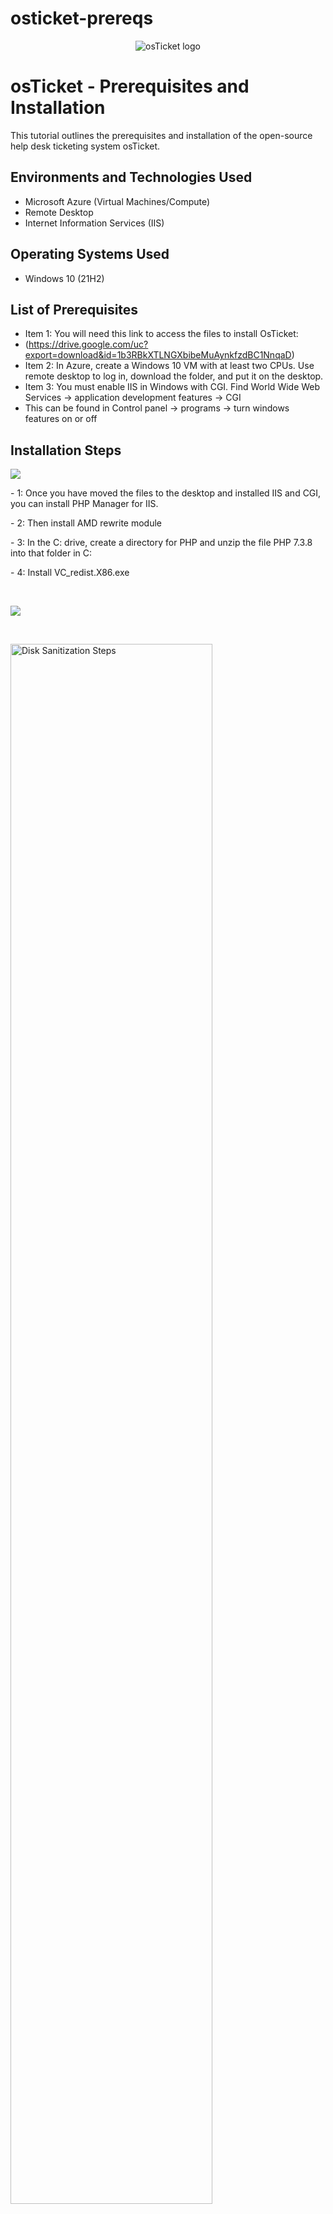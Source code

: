# osticket-prereqs
<p align="center">
<img src="https://i.imgur.com/Clzj7Xs.png" alt="osTicket logo"/>
</p>

<h1>osTicket - Prerequisites and Installation</h1>
This tutorial outlines the prerequisites and installation of the open-source help desk ticketing system osTicket.<br />


<h2>Environments and Technologies Used</h2>

- Microsoft Azure (Virtual Machines/Compute)
- Remote Desktop
- Internet Information Services (IIS)

<h2>Operating Systems Used </h2>

- Windows 10</b> (21H2)

<h2>List of Prerequisites</h2>

- Item 1: You will need this link to access the files to install OsTicket:
-  (https://drive.google.com/uc?export=download&id=1b3RBkXTLNGXbibeMuAynkfzdBC1NnqaD) 
- Item 2: In Azure, create a Windows 10 VM with at least two CPUs. Use remote desktop to log in, download the folder, and put it on the desktop.  
- Item 3: You must enable IIS in Windows with CGI. Find World Wide Web Services -> application development features -> CGI
- This can be found in Control panel -> programs -> turn windows features on or off 

<h2>Installation Steps</h2>

<p>
<img src="https://github.com/user-attachments/assets/b3f57e9d-8a0e-4172-a44f-ea8ddd9952a5"/>
</p>
<p>
- 1: Once you have moved the files to the desktop and installed IIS and CGI, you can install PHP Manager for IIS.
</p>
<p> 
- 2: Then install AMD rewrite module 
</p>
- 3: In the C: drive, create a directory for PHP and unzip the file PHP 7.3.8 into that folder in C: 
</p>
<p>
- 4: Install VC_redist.X86.exe
</p>
<br />

<p>
<img src="https://github.com/user-attachments/assets/0fe7dc26-7281-47c7-bc7d-95c27833d706"/>
</p>
<p>

</p>
<br />

<p>
<img src="https://i.imgur.com/DJmEXEB.png" height="80%" width="80%" alt="Disk Sanitization Steps"/>
</p>
<p>
Lorem ipsum dolor sit amet, consectetur adipiscing elit, sed do eiusmod tempor incididunt ut labore et dolore magna aliqua. Ut enim ad minim veniam, quis nostrud exercitation ullamco laboris nisi ut aliquip ex ea commodo consequat. Duis aute irure dolor in reprehenderit in voluptate velit esse cillum dolore eu fugiat nulla pariatur.
</p>
<br />
